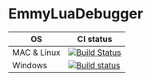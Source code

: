# EmmyLuaDebugger
OS         | CI status
---------- | ----------
MAC & Linux|[![Build Status](https://travis-ci.org/ElPsyCongree/learn-opengl.svg?branch=master)](https://travis-ci.org/ElPsyCongree/learn-opengl)
Windows|[![Build status](https://ci.appveyor.com/api/projects/status/dp7yb09v07lq80t7?svg=true)](https://ci.appveyor.com/project/ElPsyCongree/learn-opengl)
